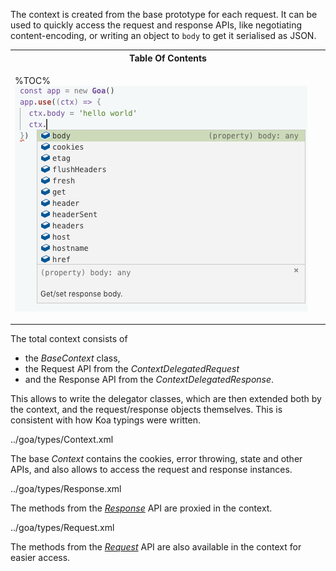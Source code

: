 The context is created from the base prototype for each request. It can be used to quickly access the request and response APIs, like negotiating content-encoding, or writing an object to `body` to get it serialised as JSON.

<table>
<tr><th>Table Of Contents</th></tr>
<!-- block-start -->
<tr><td>

%TOC%
<img src="https://github.com/idiocc/goa/blob/master/doc-wiki/context.gif" alt="Context API">

</td></tr>
<!-- /block-end -->
</table>

The total context consists of
- the _BaseContext_ class,
- the Request API from the _ContextDelegatedRequest_
- and the Response API from the _ContextDelegatedResponse_.

This allows to write the delegator classes, which are then extended both by the context, and the request/response objects themselves. This is consistent with how Koa typings were written.

<typedef flatten narrow>../goa/types/Context.xml</typedef>

The base _Context_ contains the cookies, error throwing, state and other APIs, and also allows to access the request and response instances.

<typedef flatten narrow name="ContextDelegatedResponse">../goa/types/Response.xml</typedef>

The methods from the [_Response_](Response) API are proxied in the context.

<typedef flatten narrow name="ContextDelegatedRequest">../goa/types/Request.xml</typedef>

The methods from the [_Request_](Request) API are also available in the context for easier access.